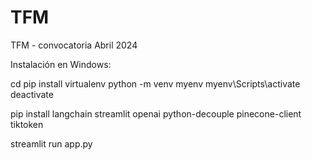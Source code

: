 # TFM
TFM - convocatoria Abril 2024

Instalación en Windows:

cd <path>
pip install virtualenv 
python -m venv myenv
myenv\Scripts\activate
deactivate

pip install langchain streamlit openai python-decouple pinecone-client tiktoken

streamlit run app.py
